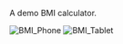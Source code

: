 A demo BMI calculator.

![BMI_Phone](https://github.com/mahadyhasan999/BMI_Calculator_CardView/assets/61708989/eada73a5-e56d-4d09-89b3-93e53818f8e9)
![BMI_Tablet](https://github.com/mahadyhasan999/BMI_Calculator_CardView/assets/61708989/67d96fd8-7e1a-4377-af5b-37eeb1855e84)
